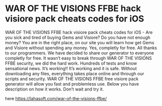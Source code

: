 # WAR OF THE VISIONS FFBE hack visiore pack cheats codes for iOS

WAR OF THE VISIONS FFBE hack visiore pack cheats codes for iOS - Are you sick and tired of buying Gems and Visiore? Do you have not enough money? You are in the right place, on our site you will learn how get Gems and Visiore without spending any money. Yes, completly for free.
All thanks to our programmers. We have decided to share our generator to everyone completly for free. It wasn’t easy to break through WAR OF THE VISIONS FFBE security, we did the hard work. Hundreds of tests and know sensational news. It’s working!! It’s working and it is safe. Without downloading any files, everything takes place online and through our scripts and security. WAR OF THE VISIONS FFBE free visiore pack generator will allow you fast and problemless use. Below you have description on how it works. Don’t wait and try it.

here https://lahasoft.com/war-of-the-visions-ffbe/


